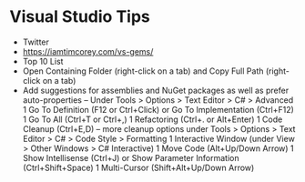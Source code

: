 # Visual Studio Tips

* Twitter 
* https://iamtimcorey.com/vs-gems/
 * Top 10 List
  * Open Containing Folder (right-click on a tab) and Copy Full Path (right-click on a tab)
  * Add suggestions for assemblies and NuGet packages as well as prefer auto-properties – Under Tools > Options > Text Editor > C# > Advanced
1 Go To Definition (F12 or Ctrl+Click) or Go To Implementation (Ctrl+F12)
1 Go To All (Ctrl+T or Ctrl+,)
1 Refactoring (Ctrl+. or Alt+Enter)
1 Code Cleanup (Ctrl+E,D) – more cleanup options under Tools > Options > Text Editor > C# > Code Style > Formatting
1 Interactive Window (under View > Other Windows > C# Interactive)
1 Move Code (Alt+Up/Down Arrow)
1 Show Intellisense (Ctrl+J) or Show Parameter Information (Ctrl+Shift+Space)
1 Multi-Cursor (Shift+Alt+Up/Down Arrow)
